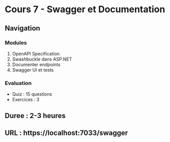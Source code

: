 # Cours 7 - Swagger et Documentation

## Navigation

### Modules
1. OpenAPI Specification
2. Swashbuckle dans ASP.NET
3. Documenter endpoints
4. Swagger UI et tests

### Evaluation
- Quiz : 15 questions
- Exercices : 3

## Duree : 2-3 heures
## URL : https://localhost:7033/swagger

